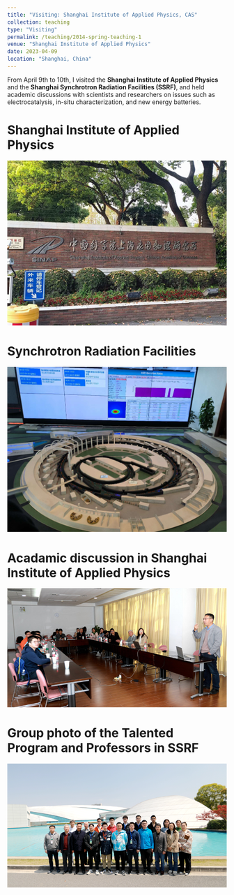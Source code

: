 ```yaml
---
title: "Visiting: Shanghai Institute of Applied Physics, CAS"
collection: teaching
type: "Visiting"
permalink: /teaching/2014-spring-teaching-1
venue: "Shanghai Institute of Applied Physics"
date: 2023-04-09
location: "Shanghai, China"
---
```


From April 9th to 10th, I visited the **Shanghai Institute of Applied Physics** and the **Shanghai Synchrotron Radiation Facilities (SSRF)**, and held academic discussions with scientists and researchers on issues such as electrocatalysis, in-situ characterization, and new energy batteries.

Shanghai Institute of Applied Physics
======

![SIAP](../images/SIAP.jpg)

Synchrotron Radiation Facilities
======

![SR](../images/SR.jpg)

Acadamic discussion in Shanghai Institute of Applied Physics
===

![SSRF1](./images/SSRF1.png)

Group photo of the Talented Program and Professors in SSRF
======

![SSRF](../images/SSRF.png)
